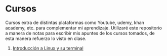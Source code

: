 # Cursos

Cursos extra de distintas plataformas como Youtube, udemy, khan academy, etc. para complementar mi aprendizaje.
Utilizaré este repositorio a manera de notas para escribir mis apuntes de los cursos tomados, de esta manera refuerzo lo visto en clase.

1. [Introducción a Linux y su terminal](linux)
